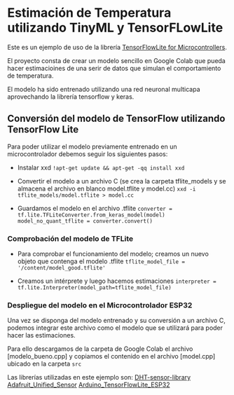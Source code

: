 # Estimación de Temperatura utilizando TinyML y TensorFLowLite

Este es un ejemplo de uso de la librería [TensorFlowLite for Microcontrollers](https://www.tensorflow.org/lite/microcontrollers).

El proyecto consta de crear un modelo sencillo en Google Colab que pueda hacer estimacioines de una serir de datos que simulan el comportamiento de temperatura.

El modelo ha sido entrenado utilizando una red neuronal multicapa aprovechando la librería tensorflow y keras.


## Conversión del modelo de TensorFlow utilizando TensorFlow Lite

Para poder utilizar el modelo previamente entrenado en un microcontrolador debemos seguir los siguientes pasos:

- Instalar xxd
`!apt-get update && apt-get -qq install xxd`

- Convertir el modelo a un archivo C (se crea la carpeta tflite_models y se almacena el archivo en blanco model.tflite y model.cc)
`xxd -i tflite_models/model.tflite > model.cc`

- Guardamos el modelo en el archivo .tflite
`converter = tf.lite.TFLiteConverter.from_keras_model(model)`
`model_no_quant_tflite = converter.convert()`


### Comprobación del modelo de TFLite

* Para comprobar el funcionamiento del modelo; creamos un nuevo objeto que contenga el modelo .tflite
`tflite_model_file = '/content/model_good.tflite'`

* Creamos un intérprete y luego hacemos estimaciones
`interpreter = tf.lite.Interpreter(model_path=tflite_model_file)`


### Despliegue del modelo en el Microcontrolador ESP32

Una vez se disponga del modelo entrenado y su conversión a un archivo C, podemos integrar este archivo como el modelo que se utilizará para poder hacer las estimaciones.

Para ello descargamos de la carpeta de Google Colab el archivo [modelo_bueno.cpp] y copiamos el contenido en el archivo [model.cpp] ubicado en la carpeta `src`

Las librerías utilizadas en este ejemplo son:
[DHT-sensor-library](https://github.com/adafruit/DHT-sensor-library)
[Adafruit_Unified_Sensor](https://github.com/adafruit/Adafruit_Sensor)
[Arduino_TensorFlowLite_ESP32](https://github.com/tanakamasayuki/Arduino_TensorFlowLite_ESP32)